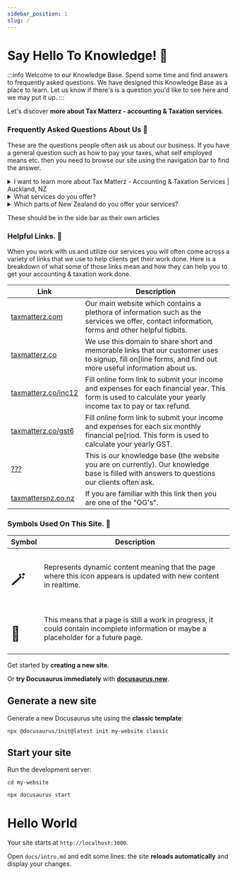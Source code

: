 ```yaml
---
sidebar_position: 1
slug: /
---
```

# Say Hello To Knowledge! 👋

:::info Welcome to our Knowledge Base.
Spend some time and find answers to frequently asked questions. We have designed this Knowledge Base as a place to learn. Let us know if there's is a question you'd like to see here and we may put it up.
:::

<!-- import Test from "./test"; -->

Let's discover **more about Tax Matterz - accounting & Taxation services**.


### Frequently Asked Questions About Us 🙋 
These are the questions people often ask us about our business. If you have a general question such as how to pay your taxes, what self employed means etc. then you need to browse our site using the navigation bar to find the answer.

<details>  
<summary>I want to learn more about Tax Matterz - Accounting & Taxation Services | Auckland, NZ</summary>  
<div>This is the detailed content</div>        
</details>

<details>  
<summary>What services do you offer?</summary>  
<div>This is the detailed content</div>        
</details>

<details>  
<summary>Which parts of New Zealand do you offer your services?</summary>  
<div>This is the detailed content</div>        
</details>

These should be in the side bar as their own articles
<!-- <details>  
<summary>What does self employed/sole trader mean?</summary>  
<div>This is the detailed content</div>        
</details>

<!-- <details>  
<summary>What is a registered company?</summary>  
<div>This is the detailed content</div>        
</details> -->


### Helpful Links. 🔗
When you work with us and utilize our services you will often come across a variety of links that we use to help clients get their work done. Here is a breakdown of what some of those links mean and how they can help you to get your accounting & taxation work done.

| Link      | Description |
| ----------- | ----------- |
| [taxmatterz.com](https://taxmatterz.com)      | Our main website which contains a plethora of information such as the services we offer, contact information, forms and other helpful tidbits.       |
| [taxmatterz.co](https://taxmatterz.co)   | We use this domain to share short and memorable links that our customer uses to signup, fill on[line forms, and find out more useful information about us.       |
| [taxmatterz.co/inc12](https://taxmatterz.co/inc12)   | Fill online form link to submit your income and expenses for each financial year. This form is used to calculate your yearly income tax to pay or tax refund. |
| [taxmatterz.co/gst6](https://taxmatterz.co/gst6)   | Fill online form link to submit your income and expenses for each six monthly financial pe[riod. This form is used to calculate your yearly GST. |
| [???](https://taxmatterz.co/gst6)   | This is our knowledge base (the website you are on currently). Our knowledge base is filled with answers to questions our clients often ask.  |
| [taxmattersnz.co.nz](https://taxmattersnz.co.nz)   | If you are familiar with this link then you are one of the "OG's".       |


### Symbols Used On This Site. 📃
| Symbol | Description |
| ------ | ----------- |
| <h1>🪄</h1> | Represents dynamic content meaning that the page where this icon appears is updated with new content in realtime. |
| <h1>🚧</h1> | This means that a page is still a work in progress, it could contain incomplete information or maybe a placeholder for a future page. |



Get started by **creating a new site**.

Or **try Docusaurus immediately** with **[docusaurus.new](https://docusaurus.new)**.

## Generate a new site

Generate a new Docusaurus site using the **classic template**:

```shell
npx @docusaurus/init@latest init my-website classic
```

## Start your site

Run the development server:

```shell
cd my-website

npx docusaurus start
```

<h1>Hello World</h1>

<Test />

Your site starts at `http://localhost:3000`.

Open `docs/intro.md` and edit some lines: the site **reloads automatically** and display your changes.
